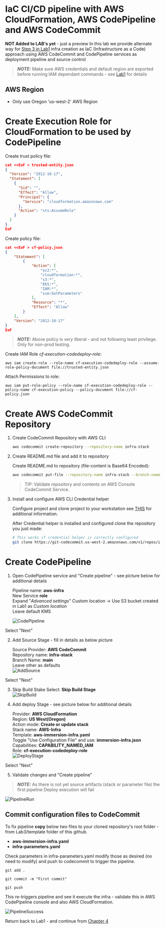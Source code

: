 # IaC CI/CD pipeline with AWS CloudFormation, AWS CodePipeline and AWS CodeCommit

**NOT Added to LAB's yet** - just a preview 
In this lab we provide alternate way for [Step 3 in Lab1](/Lab1/README.md#3-create-environment-with-cloudformation-cfn) infra creation as IaC (Infrastructure as a Code) approach using AWS CodeCommit and CodePipeline services as deployment pipeline and source control<br>

> **_NOTE:_** Make sure AWS credentials and default region are exported before running IAM dependant commands - see [Lab1](/Lab1/README.md#export-credentials) for details

## AWS Region
* Only use Oregon 'us-west-2' AWS Region<br>

# Create Execution Role for CloudFormation to be used by CodePipeline

Create trust policy file:
````json
cat <<EoF > trusted-entity.json
{
  "Version": "2012-10-17",
  "Statement": [
    {
      "Sid": "",
      "Effect": "Allow",
      "Principal": {
        "Service": "cloudformation.amazonaws.com"
      },
      "Action": "sts:AssumeRole"
    }
  ]
}
EoF
````
Create policy file:
````json
cat <<EoF > cf-policy.json
{
    "Statement": [
        {
            "Action": [
                "ec2:*",
                "cloudformation:*",
                "s3:*",
                "EKS:*",
                "IAM:*",
                "ssm:GetParameters" 
            ],
            "Resource": "*",
            "Effect": "Allow"
        }
    ],
    "Version": "2012-10-17"
}   
EoF
````

> **_NOTE:_** Above policy is *very* liberal - and not following least privilege. Only for non-prod testing.

Create IAM Role *cf-execution-codedeploy-role*:
````
aws iam create-role --role-name cf-execution-codedeploy-role --assume-role-policy-document file://trusted-entity.json
````

Attach Permissions to role:
````
aws iam put-role-policy --role-name cf-execution-codedeploy-role --policy-name cf-execution-policy --policy-document file://cf-policy.json
````

# Create AWS CodeCommit Repository

1. Create CodeCommit Repository with AWS CLI
    ````bash
    aws codecommit create-repository --repository-name infra-stack
    ````
2. Create README.md file and add it to repository

    Create README.md to repository (file-content is Base64 Encoded):
    ````bash
    aws codecommit put-file --repository-name infra-stack --branch-name main --file-content QVdTIENvZGVQaXBlbGluZSBzb3VyY2Ugd2l0aCBhd3MtaW1tZXJzaW9uLWluZnJhLnlhbWwgc3RhY2sgYW5kIGltbWVyc2lvbi1pbmZyYS5qc29uIHBhcmFtZXRlciBmaWxlLgo= --file-path README.md --commit-message "Added README.md"
    ````
    >TIP: Validate repository and contents on AWS Console CodeCommit Service.

3. Install and configure AWS CLI Credential helper <br>

    Configure project and clone project to your workstation see [THIS](https://docs.aws.amazon.com/codecommit/latest/userguide/setting-up.html?icmpid=docs_acc_console_connect_np#setting-up-compat) for additional information.

    After Credential helper is installed and configured clone the repository you just made:
   
    ````bash
    # This works if credential helper is correctly configured
    git clone https://git-codecommit.us-west-2.amazonaws.com/v1/repos/infra-stack
    ````

# Create CodePipeline

1. Open CodePipeline service and "Create pipeline" - see picture below for additional details<br>

    Pipeline name: **aws-infra**<br>
    New Service **role**<br>
    Expand "*Advanced settings*" Custom location -> Use S3 bucket created in Lab1 as *Custom location*<br>
    Leave default KMS<br>

    ![CodePipeline](images/create-pipeline-1.png) 

Select "Next"

2. Add Source Stage - fill in details as below picture

    Source Provider: **AWS CodeCommit** <br>
    Repository name: **infra-stack** <br>
    Branch Name: **main**<br>
    Leave other as defaults<br>
    ![AddSource](images/pipeline-add-source.png)

Select "Next"

3. Skip Build Stake
    Select: **Skip Build Stage**<br>
    ![SkipBuild](images/skip-build.png)

4. Add deploy Stage - see picture below for additional details<br>

    Provider: **AWS CloudFormation**<br>
    Region: **US West(Oregon)**<br>
    Action mode: **Create or update stack**<br>
    Stack name: **AWS-Infra**<br>
    Template: **aws-immersion-infra.yaml**<br>
    Toggle "Use Configuration File" and use: **immersion-infra.json**<br>
    Capabilities: **CAPABILITY_NAMED_IAM**<br>
    Role: **cf-execution-codedeploy-role**<br>
    ![DeployStage](images/deploy-stage.png)

Select "Next" <br>

5. Validate changes and "Create pipeline"

> **_NOTE:_** As there is not yet source artifacts (stack or parameter file) the first pipeline Deploy execution will fail

![PipelineRun](images/pipeline-1st-run.png)

## Commit configuration files to CodeCommit

To fix pipeline **copy** below two files to your cloned repository's root folder - from Lab3/template folder of this github.<br>
- **aws-immersion-infra.yaml**<br>
- **infra-parameters.yaml**<br>

Check parameters in infra-parameters.yaml modify those as desired (no need to modify) and push to codecommit to trigger the pipeline.

````
git add .
````

````
git commit -m "First commit"
````

````
git push
````

This re-triggers pipeline and see it execute the infra - validate this in AWS CodePipeline console and also AWS CloudFormation.

![PipelineSuccess](images/pipeline-run.png)

Return back to Lab1 - and continue from [Chapter 4](/Lab1/README.md#4-login-to-bastion-host---after-stack-is-executed)
